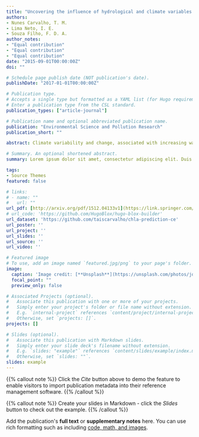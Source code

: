 ```yaml
---
title: "Uncovering the influence of hydrological and climate variables in chlorophyll-A concentration in tropical reservoirs with machine learning"
authors:
- Nunes Carvalho, T. M.
- Lima Neto, I. E.
- Souza Filho, F. D. A.
author_notes:
- "Equal contribution"
- "Equal contribution"
- "Equal contribution"
date: "2015-09-01T00:00:00Z"
doi: ""

# Schedule page publish date (NOT publication's date).
publishDate: "2017-01-01T00:00:00Z"

# Publication type.
# Accepts a single type but formatted as a YAML list (for Hugo requirements).
# Enter a publication type from the CSL standard.
publication_types: ["article-journal"]

# Publication name and optional abbreviated publication name.
publication: "Environmental Science and Pollution Research"
publication_short: ""

abstract: Climate variability and change, associated with increasing water demands, can have significant implications for water availability. In the Brazilian semi-arid, eutrophication in reservoirs raises the risk of water scarcity. The reservoirs have also a high seasonal and annual variability of water level and volume, which can have important effects on chlorophyll-a concentration (Chla). Assessing the influence of climate and hydrological variability on phytoplankton growth can be important to find strategies to achieve water security in tropical regions with similar problems. This study explores the potential of machine learning models to predict Chla in reservoirs and to understand their relationship with hydrological and climate variables. The model is based mainly on satellite data, which makes the methodology useful for data-scarce regions. Tree-based ensemble methods had the best performances among six machine learning methods and one parametric model. This performance can be considered satisfactory as classical empirical relationships between Chla and phosphorus may not hold for tropical reservoirs. Water volume and the mix-layer depth are inversely related to Chla, while mean surface temperature, water level, and surface solar radiation have direct relationships with Chla. These findings provide insights on how seasonal climate prediction and reservoir operation might influence water quality in regions supplied by superficial reservoirs.

# Summary. An optional shortened abstract.
summary: Lorem ipsum dolor sit amet, consectetur adipiscing elit. Duis posuere tellus ac convallis placerat. Proin tincidunt magna sed ex sollicitudin condimentum.

tags:
- Source Themes
featured: false

# links:
# - name: ""
#   url: ""
url_pdf: [http://arxiv.org/pdf/1512.04133v1](https://link.springer.com/article/10.1007/s11356-022-21168-z)
# url_code: 'https://github.com/HugoBlox/hugo-blox-builder'
url_dataset: 'https://github.com/taiscarvalho/chla-prediction-ce'
url_poster: ''
url_project: ''
url_slides: ''
url_source: ''
url_video: ''

# Featured image
# To use, add an image named `featured.jpg/png` to your page's folder. 
image:
  caption: 'Image credit: [**Unsplash**](https://unsplash.com/photos/jdD8gXaTZsc)'
  focal_point: ""
  preview_only: false

# Associated Projects (optional).
#   Associate this publication with one or more of your projects.
#   Simply enter your project's folder or file name without extension.
#   E.g. `internal-project` references `content/project/internal-project/index.md`.
#   Otherwise, set `projects: []`.
projects: []

# Slides (optional).
#   Associate this publication with Markdown slides.
#   Simply enter your slide deck's filename without extension.
#   E.g. `slides: "example"` references `content/slides/example/index.md`.
#   Otherwise, set `slides: ""`.
slides: example
---
```


{{% callout note %}}
Click the *Cite* button above to demo the feature to enable visitors to import publication metadata into their reference management software.
{{% /callout %}}

{{% callout note %}}
Create your slides in Markdown - click the *Slides* button to check out the example.
{{% /callout %}}

Add the publication's **full text** or **supplementary notes** here. You can use rich formatting such as including [code, math, and images](https://docs.hugoblox.com/content/writing-markdown-latex/).

